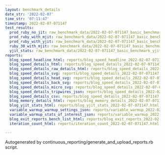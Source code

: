 ```yaml
---
layout: benchmark_details
date_str: '2022-02-07'
time_str: '07:11:47'
timestamp: 2022-02-07-071147
test_results:
  prod_ruby_no_jit: raw_benchmark_data/2022-02-07-071147_basic_benchmark_prod_ruby_no_jit.json
  prod_ruby_with_mjit: raw_benchmark_data/2022-02-07-071147_basic_benchmark_prod_ruby_with_mjit.json
  prod_ruby_with_yjit: raw_benchmark_data/2022-02-07-071147_basic_benchmark_prod_ruby_with_yjit.json
  ruby_30_with_mjit: raw_benchmark_data/2022-02-07-071147_basic_benchmark_ruby_30_with_mjit.json
  yjit_stats: raw_benchmark_data/2022-02-07-071147_basic_benchmark_yjit_stats.json
reports:
  blog_speed_headline_html: reports/blog_speed_headline_2022-02-07-071147.html
  blog_speed_details_html: reports/blog_speed_details_2022-02-07-071147.html
  blog_speed_details_raw_details_html: reports/blog_speed_details_2022-02-07-071147.raw_details.html
  blog_speed_details_svg: reports/blog_speed_details_2022-02-07-071147.svg
  blog_speed_details_head_svg: reports/blog_speed_details_2022-02-07-071147.head.svg
  blog_speed_details_back_svg: reports/blog_speed_details_2022-02-07-071147.back.svg
  blog_speed_details_micro_svg: reports/blog_speed_details_2022-02-07-071147.micro.svg
  blog_speed_details_tripwires_json: reports/blog_speed_details_2022-02-07-071147.tripwires.json
  blog_speed_details_csv: reports/blog_speed_details_2022-02-07-071147.csv
  blog_memory_details_html: reports/blog_memory_details_2022-02-07-071147.html
  blog_yjit_stats_html: reports/blog_yjit_stats_2022-02-07-071147.html
  variable_warmup_warmup_settings_json: reports/variable_warmup_2022-02-07-071147.warmup_settings.json
  variable_warmup_stats_of_interest_json: reports/variable_warmup_2022-02-07-071147.stats_of_interest.json
  blog_exit_reports_bench_list_html: reports/blog_exit_reports_2022-02-07-071147.bench_list.html
  iteration_count_html: reports/iteration_count_2022-02-07-071147.html

---
```

Autogenerated by continuous_reporting/generate_and_upload_reports.rb script.
